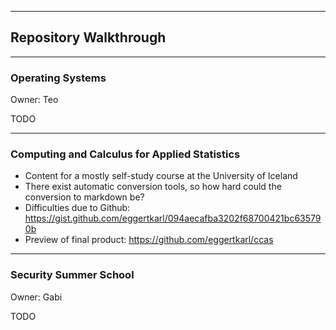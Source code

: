 ---

## Repository Walkthrough

----

### Operating Systems

Owner: Teo

TODO

----

### Computing and Calculus for Applied Statistics

* Content for a mostly self-study course at the University of Iceland
* There exist automatic conversion tools, so how hard could the conversion to markdown be?
* Difficulties due to Github: https://gist.github.com/eggertkarl/094aecafba3202f68700421bc635790b
* Preview of final product: https://github.com/eggertkarl/ccas

----

### Security Summer School

Owner: Gabi

TODO
